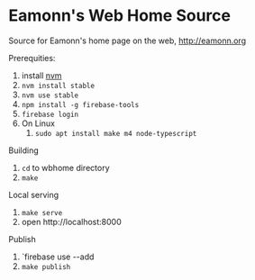 # Eamonn's Web Home Source

Source for Eamonn's home page on the web, http://eamonn.org

Prerequities:

1.  install [nvm][1]
2.  `nvm install stable`
3.  `nvm use stable`
4.  `npm install -g firebase-tools`
5.  `firebase login`
6.  On Linux
    1.  `sudo apt install make m4 node-typescript`


Building


1.  `cd` to wbhome directory
2.  `make`


Local serving

1.  `make serve`
2.  open http://localhost:8000

Publish

1.  `firebase use --add
2.  `make publish`

[1]: https://github.com/creationix/nvm
